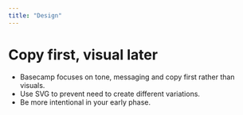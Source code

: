 ```yaml
---
title: "Design"
---
```


# Copy first, visual later

- Basecamp focuses on tone, messaging and copy first rather than visuals.
- Use SVG to prevent need to create different variations.
- Be more intentional in your early phase.
